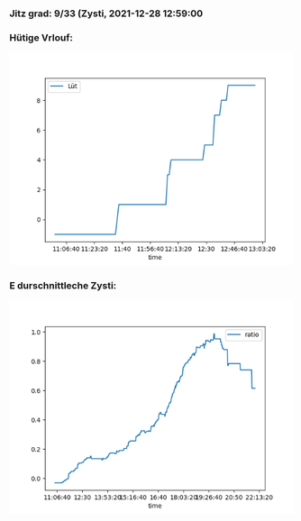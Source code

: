 ### Jitz grad: 9/33 (Zysti, 2021-12-28 12:59:00

### Hütige Vrlouf:
![Graph](Today.png)

### E durschnittleche Zysti:
![Graph](Zysti.png)